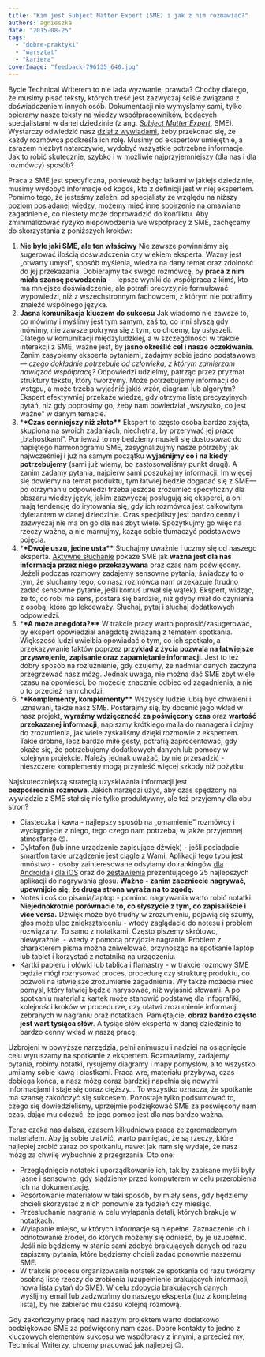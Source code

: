 ```yaml
---
title: "Kim jest Subject Matter Expert (SME) i jak z nim rozmawiać?"
authors: agnieszka
date: "2015-08-25"
tags:
  - "dobre-praktyki"
  - "warsztat"
  - "kariera"
coverImage: "feedback-796135_640.jpg"
---
```


Bycie Technical Writerem to nie lada wyzwanie, prawda? Choćby dlatego, że musimy
pisać teksty, których treść jest zazwyczaj ściśle związana z
doświadczeniem innych osób. Dokumentacji nie wymyślamy sami, tylko opieramy
nasze teksty na wiedzy współpracowników, będących specjalistami w danej
dziedzinie (z ang.
[_Subject Matter Expert_](https://en.wikipedia.org/wiki/Subject-matter_expert "SME"),
SME). Wystarczy odwiedzić nasz
[dział z wywiadami](http://techwriter.pl/tag/wywiad/), żeby przekonać się, że
każdy rozmówca podkreśla ich rolę. Musimy od ekspertów umiejętnie, a zarazem
niezbyt natarczywie, wydobyć wszystkie potrzebne informacje. Jak to robić
skutecznie, szybko i w możliwie najprzyjemniejszy (dla nas i dla rozmówcy)
sposób?

<!--truncate-->

Praca z SME jest specyficzna, ponieważ będąc laikami w jakiejś dziedzinie,
musimy wydobyć informacje od kogoś, kto z definicji jest w niej ekspertem. 
Pomimo tego, że jesteśmy zależni od specjalisty ze względu na niższy poziom
posiadanej wiedzy, możemy mieć inne spojrzenie na omawiane zagadnienie, co
niestety może doprowadzić do konfliktu. Aby zminimalizować ryzyko niepowodzenia
we współpracy z SME, zachęcamy do skorzystania z poniższych kroków:

1. **Nie byle jaki SME, ale ten właściwy** Nie zawsze powinniśmy się sugerować
   ilością doświadczenia czy wiekiem eksperta. Ważny jest „otwarty umysł”,
   sposób myślenia, wiedza na dany temat oraz zdolność do jej przekazania.
   Dobierajmy tak swego rozmówcę, by **praca z nim miała szansę powodzenia** —
   lepsze wyniki da współpraca z kimś, kto ma mniejsze doświadczenie, ale
   potrafi precyzyjnie formułować wypowiedzi, niż z wszechstronnym fachowcem, z
   którym nie potrafimy znaleźć wspólnego języka.
2. **Jasna komunikacja kluczem do sukcesu** Jak wiadomo nie zawsze to, co mówimy
   i myślimy jest tym samym, zaś to, co inni słyszą gdy mówimy, nie zawsze
   pokrywa się z tym, co chcemy, by usłyszeli. Dlatego w komunikacji
   międzyludzkiej, a w szczególności w trakcie interakcji z SME, ważne jest, by
   **jasno określić cel i nasze oczekiwania**. Zanim zasypiemy eksperta
   pytaniami, zadajmy sobie jedno podstawowe — *czego* *dokładnie potrzebuję od
   człowieka, z którym zamierzam nawiązać współpracę?* Odpowiedzi udzielmy,
   patrząc przez pryzmat struktury tekstu, który tworzymy. Może potrzebujemy
   informacji do wstępu, a może trzeba wyjaśnić jakiś wzór, diagram lub
   algorytm? Ekspert efektywniej przekaże wiedzę, gdy otrzyma listę precyzyjnych
   pytań, niż gdy poprosimy go, żeby nam powiedział „wszystko, co jest ważne" w
   danym temacie.
3. \***\*Czas cenniejszy niż złoto\*\*** Ekspert to często osoba bardzo zajęta,
   skupiona na swoich zadaniach, niechętna, by przerywać jej pracę
   „błahostkami”. Ponieważ to my będziemy musieli się dostosować do napiętego
   harmonogramu SME, zasygnalizujmy nasze potrzeby jak najwcześniej i już na
   samym początku **wyjaśnijmy co i na kiedy potrzebujemy** (sami już wiemy, bo
   zastosowaliśmy punkt drugi). A zanim zadamy pytania, najpierw sami poszukajmy
   informacji. Im więcej się dowiemy na temat produktu, tym łatwiej będzie
   dogadać się z SME—po otrzymaniu odpowiedzi trzeba jeszcze zrozumieć
   specyficzny dla obszaru wiedzy język, jakim zazwyczaj posługują się eksperci,
   a oni mają tendencję do irytowania się, gdy ich rozmówca jest całkowitym
   dyletantem w danej dziedzinie. Czas specjalisty jest bardzo cenny i zazwyczaj
   nie ma on go dla nas zbyt wiele. Spożytkujmy go więc na rzeczy ważne, a nie
   marnujmy, każąc sobie tłumaczyć podstawowe pojęcia.
4. \***\*Dwoje uszu, jedne usta\*\*** Słuchajmy uważnie i uczmy się od naszego
   eksperta.
   [Aktywne słuchanie](http://edukacja-medialna.wyklady.org/wyklad/458_aktywne-sluchanie.html "Aktywne słuchanie") pokaże
   SME jak **ważna jest dla nas informacja przez niego przekazywana** oraz czas
   nam poświęcony. Jeżeli podczas rozmowy zadajemy sensowne pytania, świadczy to
   o tym, że słuchamy tego, co nasz rozmówca nam przekazuje (trudno zadać
   sensowne pytanie, jeśli komuś urwał się wątek). Ekspert, widząc, że to, co
   robi ma sens, postara się bardziej, niż gdyby miał do czynienia z osobą,
   która go lekceważy. Słuchaj, pytaj i słuchaj dodatkowych odpowiedzi.
5. \***\*A może anegdota?\*\*** W trakcie pracy warto poprosić/zasugerować, by
   ekspert opowiedział anegdotę związaną z tematem spotkania. Większość ludzi
   uwielbia opowiadać o tym, co ich spotkało, a przekazywanie faktów poprzez
   **przykład z życia pozwala na łatwiejsze przyswojenie, zapisanie oraz
   zapamiętanie informacji**. Jest to też dobry sposób na rozluźnienie, gdy
   czujemy, że nadmiar danych zaczyna przegrzewać nasz mózg. Jednak uwaga, nie
   można dać SME zbyt wiele czasu na opowieści, bo możecie znacznie odbiec od
   zagadnienia, a nie o to przecież nam chodzi.
6. \***\*Komplementy, komplementy\*\*** Wszyscy ludzie lubią być chwaleni i
   uznawani, także nasz SME. Postarajmy się, by docenić jego wkład w nasz
   projekt, **wyraźmy wdzięczność za poświęcony czas** oraz **wartość
   przekazanej informacji**, napiszmy krótkiego maila do managera i dajmy do
   zrozumienia, jak wiele zyskaliśmy dzięki rozmowie z ekspertem. Takie drobne,
   lecz bardzo miłe gesty, potrafią zaprocentować, gdy okaże się, że
   potrzebujemy dodatkowych danych lub pomocy w kolejnym projekcie. Należy
   jednak uważać, by nie przesadzić - nieszczere komplementy mogą przynieść
   więcej szkody niż pożytku.

Najskuteczniejszą strategią uzyskiwania informacji jest
**bezpośrednia** **rozmowa**. Jakich narzędzi użyć, aby czas spędzony na
wywiadzie z SME stał się nie tylko produktywny, ale też przyjemny dla obu stron?

- Ciasteczka i kawa - najlepszy sposób na „omamienie” rozmówcy i wyciągnięcie z
  niego, tego czego nam potrzeba, w jakże przyjemnej atmosferze 😉.
- Dyktafon (lub inne urządzenie zapisujące dźwięk) - jeśli posiadacie smartfon
  takie urządzenie jest ciągle z Wami. Aplikacji tego typu jest mnóstwo -  osoby
  zainteresowane odsyłamy do
  rankingów [dla Androida](http://www.androidauthority.com/best-voice-recorder-apps-for-android-615332/ "Android") i [dla iOS](http://www.iphoneness.com/iphone-apps/best-voice-recorder-iphone-apps/ "iOS") oraz
  do
  [zestawienia](https://www.musicinstrumentscenter.com/best-voice-recorder-app/)
  prezentującego 25 najlepszych aplikacji do nagrywania głosu. **Ważne** **-
  zanim zaczniecie nagrywać, upewnijcie się, że druga strona wyraża na to
  zgodę.**
- Notes i coś do pisania/laptop - pomimo nagrywania warto robić notatki.
  **Niejednokrotnie porównacie to, co słyszycie z tym, co zapisaliście i vice
  versa.** Dźwięk może być trudny w zrozumieniu, pojawią się szumy, głos może
  ulec zniekształceniu - wtedy zaglądacie do notesu i problem rozwiązany. To
  samo z notatkami. Często piszemy skrótowo, niewyraźnie  - wtedy z pomocą
  przyjdzie nagranie. Problem z charakterem pisma można zniwelować, przynosząc
  na spotkanie laptop lub tablet i korzystać z notatnika na urządzeniu.
- Kartki papieru i ołówki lub tablica i flamastry - w trakcie rozmowy SME będzie
  mógł rozrysować proces, procedurę czy strukturę produktu, co pozwoli na
  łatwiejsze zrozumienie zagadnienia. Wy także możecie mieć pomysł, który
  łatwiej będzie narysować, niż wyjaśnić słowami. A po spotkaniu materiał z
  kartek może stanowić podstawę dla infografiki, kolejności kroków w procedurze,
  czy ułatwi zrozumienie informacji zebranych w nagraniu oraz notatkach.
  Pamiętajcie, **obraz bardzo często jest wart tysiąca słów**. A tysiąc słów
  eksperta w danej dziedzinie to bardzo cenny wkład w naszą pracę.

Uzbrojeni w powyższe narzędzia, pełni animuszu i nadziei na osiągnięcie celu
wyruszamy na spotkanie z ekspertem. Rozmawiamy, zadajemy pytania, robimy
notatki, rysujemy diagramy i mapy pomysłów, a to wszystko umilamy sobie kawą i
ciastkami. Praca wre, materiału przybywa, czas dobiega końca, a nasz mózg coraz
bardziej napełnia się nowymi informacjami i staje się coraz cięższy… To wszystko
oznacza, że spotkanie ma szansę zakończyć się sukcesem. Pozostaje tylko
podsumować to, czego się dowiedzieliśmy, uprzejmie podziękować SME za poświęcony
nam czas, dając mu odczuć, że jego pomoc jest dla nas bardzo ważna.

Teraz czeka nas dalsza, czasem kilkudniowa praca ze zgromadzonym materiałem. Aby
ją sobie ułatwić, warto pamiętać, że są rzeczy, które najlepiej zrobić zaraz po
spotkaniu, nawet jak nam się wydaje, że nasz mózg za chwilę wybuchnie z
przegrzania. Oto one:

- Przeglądnięcie notatek i uporządkowanie ich, tak by zapisane myśli były jasne
  i sensowne, gdy siądziemy przed komputerem w celu przerobienia ich na
  dokumentację.
- Posortowanie materiałów w taki sposób, by miały sens, gdy będziemy chcieli
  skorzystać z nich ponownie za tydzień czy miesiąc.
- Przesłuchanie nagrania w celu wyłapania detali, których brakuje w notatkach.
- Wyłapanie miejsc, w których informacje są niepełne. Zaznaczenie ich i
  odnotowanie źródeł, do których możemy się odnieść, by je uzupełnić. Jeśli nie
  będziemy w stanie sami zdobyć brakujących danych od razu zapiszmy pytania,
  które będziemy chcieli zadać ponownie naszemu SME.
- W trakcie procesu organizowania notatek ze spotkania od razu twórzmy osobną
  listę rzeczy do zrobienia (uzupełnienie brakujących informacji, nowa lista
  pytań do SME). W celu zdobycia brakujących danych wyślijmy email lub zadzwońmy
  do naszego eksperta (już z kompletną listą), by nie zabierać mu czasu kolejną
  rozmową.

Gdy zakończymy pracę nad naszym projektem warto dodatkowo podziękować SME za
poświęcony nam czas. Dobre kontakty to jedno z kluczowych elementów sukcesu we
współpracy z innymi, a przecież my, Technical Writerzy, chcemy pracować jak
najlepiej 😉.
